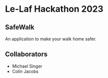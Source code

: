 
# Le-Laf Hackathon 2023

## SafeWalk

An application to make your walk home safer.

## Collaborators

- Michael Singer
- Colin Jacobs
